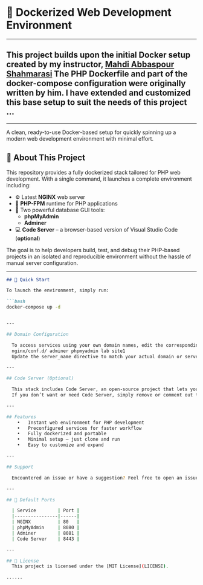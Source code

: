 # 🐳 Dockerized Web Development Environment #
---
## This project builds upon the initial Docker setup created by my instructor, [Mahdi Abbaspour Shahmarasi](https://github.com/mahdi-abbaspour-shahmarasi) The PHP Dockerfile and part of the docker-compose configuration were originally written by him. I have extended and customized this base setup to suit the needs of this project ... ##
----
A clean, ready-to-use Docker-based setup for quickly spinning up a modern web development environment with minimal effort.

## 🚀 About This Project

This repository provides a fully dockerized stack tailored for PHP web development. With a single command, it launches a complete environment including:

- ⚙️ Latest **NGINX** web server
- 🐘 **PHP-FPM** runtime for PHP applications
- 🐬 Two powerful database GUI tools:
  - **phpMyAdmin**
  - **Adminer**
- 💻 **Code Server** – a browser-based version of Visual Studio Code (**optional**)

The goal is to help developers build, test, and debug their PHP-based projects in an isolated and reproducible environment without the hassle of manual server configuration.

---

```markdown
## 🔧 Quick Start

To launch the environment, simply run:

```bash
docker-compose up -d


---

## Domain Configuration

  To access services using your own domain names, edit the corresponding NGINX config files located in:
  nginx/conf.d/ adminer phpmyadmin lab site1
  Update the server_name directive to match your actual domain or server IP.

---

## Code Server (Optional)

  This stack includes Code Server, an open-source project that lets you run VS Code directly in your browser.
  If you don’t want or need Code Server, simply remove or comment out the code-server service in docker-compose.yml.

---

## Features
	•	Instant web environment for PHP development
	•	Preconfigured services for faster workflow
	•	Fully dockerized and portable
	•	Minimal setup — just clone and run
	•	Easy to customize and expand

---

## Support

  Encountered an issue or have a suggestion? Feel free to open an issue or contribute to improve this project.

---

## 📌 Default Ports

  | Service        | Port |
  |----------------|------|
  | NGINX          | 80   |
  | phpMyAdmin     | 8080 |
  | Adminer        | 8081 |
  | Code Server    | 8443 |

---

## 📄 License
  This project is licensed under the [MIT License](LICENSE).

......
